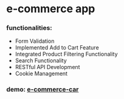 # e-commerce app

### functionalities:
  * Form Validation
  * Implemented Add to Cart Feature
  * Integrated Product Filtering Functionality
  * Search Functionality
  * RESTful API Development
  * Cookie Management

### demo: [e-commerce-car](https://e-commerce-car.netlify.app/)

